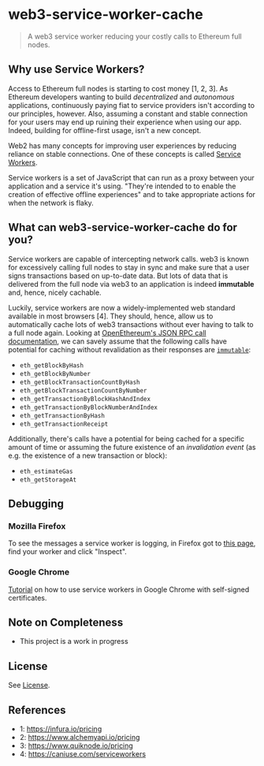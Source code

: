 # web3-service-worker-cache

> A web3 service worker reducing your costly calls to Ethereum full nodes.

## Why use Service Workers?

Access to Ethereum full nodes is starting to cost money [1, 2, 3]. As Ethereum
developers wanting to build _decentralized_ and _autonomous_ applications,
continuously paying fiat to service providers isn't according to our
principles, however. Also, assuming a constant and stable connection for your
users may end up ruining their experience when using our app. Indeed, building
for offline-first usage, isn't a new concept.

Web2 has many concepts for improving user experiences by reducing reliance on
stable connections. One of these concepts is called [Service
Workers](https://developer.mozilla.org/en-US/docs/Web/API/Service_Worker_API).

Service workers is a set of JavaScript that can run as a proxy between your
application and a service it's using. "They're intended to to enable the
creation of effective offline experiences" and to take appropriate actions for
when the network is flaky.

## What can web3-service-worker-cache do for you?

Service workers are capable of intercepting network calls. web3 is known for
excessively calling full nodes to stay in sync and make sure that a user signs
transactions based on up-to-date data. But lots of data that is delivered from
the full node via web3 to an application is indeed **immutable** and, hence,
nicely cachable.

Luckily, service workers are now a widely-implemented web standard available in
most browsers [4]. They should, hence, allow us to automatically cache lots of
web3 transactions without ever having to talk to a full node again. Looking at
[OpenEthereum's JSON RPC call
documentation](https://openethereum.github.io/JSONRPC), we can savely assume
that the following calls have potential for caching without revalidation as
their responses are
[`immutable`](https://developer.mozilla.org/en-US/docs/Web/HTTP/Headers/Cache-Control#revalidation_and_reloading):

- `eth_getBlockByHash`
- `eth_getBlockByNumber`
- `eth_getBlockTransactionCountByHash`
- `eth_getBlockTransactionCountByNumber` 
- `eth_getTransactionByBlockHashAndIndex`
- `eth_getTransactionByBlockNumberAndIndex`
- `eth_getTransactionByHash`
- `eth_getTransactionReceipt`

Additionally, there's calls have a potential for being cached for a specific
amount of time or assuming the future existence of an _invalidation event_ (as
e.g. the existence of a new transaction or block):

- `eth_estimateGas`
- `eth_getStorageAt`

## Debugging

### Mozilla Firefox

To see the messages a service worker is logging, in Firefox got to [this
page](about:debugging#/runtime/this-firefox), find your worker and click
"Inspect".

### Google Chrome

[Tutorial](https://deanhume.com/testing-service-workers-locally-with-self-signed-certificates/)
on how to use service workers in Google Chrome with self-signed certificates.

## Note on Completeness

- This project is a work in progress

## License

See [License](./LICENSE).

## References

- 1: https://infura.io/pricing
- 2: https://www.alchemyapi.io/pricing
- 3: https://www.quiknode.io/pricing
- 4: https://caniuse.com/serviceworkers
